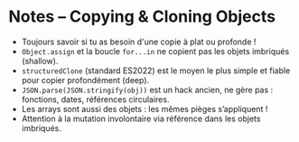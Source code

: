# Notes – Copying & Cloning Objects

- Toujours savoir si tu as besoin d'une copie à plat ou profonde !
- `Object.assign` et la boucle `for...in` ne copient pas les objets imbriqués (shallow).
- `structuredClone` (standard ES2022) est le moyen le plus simple et fiable pour copier profondément (deep).
- `JSON.parse(JSON.stringify(obj))` est un hack ancien, ne gère pas : fonctions, dates, références circulaires.
- Les arrays sont aussi des objets : les mêmes pièges s’appliquent !
- Attention à la mutation involontaire via référence dans les objets imbriqués.

